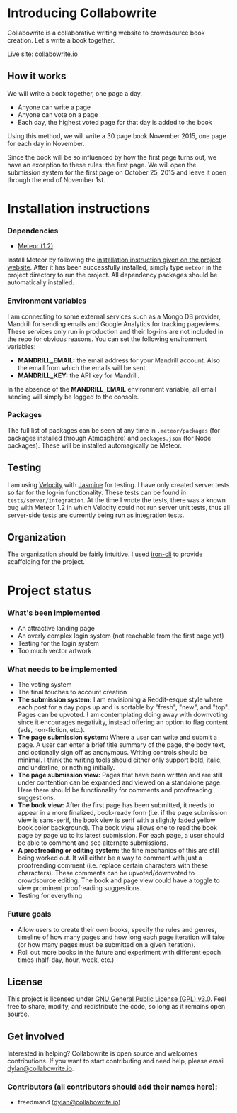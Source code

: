 # Introducing Collabowrite
Collabowrite is a collaborative writing website to crowdsource book creation. Let's write a book together.

Live site: [collabowrite.io](http://www.collabowrite.io/)

## How it works
We will write a book together, one page a day.
* Anyone can write a page
* Anyone can vote on a page
* Each day, the highest voted page for that day is added to the book

Using this method, we will write a 30 page book November 2015, one page for each day in November.

Since the book will be so influenced by how the first page turns out, we have an exception to these rules: the first page. We will open the submission system for the first page on October 25, 2015 and leave it open through the end of November 1st.

# Installation instructions

### Dependencies
* [Meteor (1.2)](https://www.meteor.com/install)

Install Meteor by following the [installation instruction given on the project website](https://www.meteor.com/install). After it has been successfully installed, simply type `meteor` in the project directory to run the project. All dependency packages should be automatically installed.

### Environment variables

I am connecting to some external services such as a Mongo DB provider, Mandrill for sending emails and Google Analytics for tracking pageviews. These services only run in production and their log-ins are not included in the repo for obvious reasons. You can set the following environment variables:

* **MANDRILL_EMAIL:** the email address for your Mandrill account. Also the email from which the emails will be sent.
* **MANDRILL_KEY:** the API key for Mandrill.

In the absence of the **MANDRILL_EMAIL** environment variable, all email sending will simply be logged to the console.

### Packages

The full list of packages can be seen at any time in `.meteor/packages` (for packages installed through Atmosphere) and `packages.json` (for Node packages). These will be installed automagically be Meteor.

## Testing

I am using [Velocity](https://velocity.readme.io/) with [Jasmine](http://jasmine.github.io/) for testing. I have only created server tests so far for the log-in functionality. These tests can be found in `tests/server/integration`. At the time I wrote the tests, there was a known bug with Meteor 1.2 in which Velocity could not run server unit tests, thus all server-side tests are currently being run as integration tests.

## Organization

The organization should be fairly intuitive. I used [iron-cli](https://github.com/iron-meteor/iron-cli) to provide scaffolding for the project.

# Project status

### What's been implemented
* An attractive landing page
* An overly complex login system (not reachable from the first page yet)
* Testing for the login system
* Too much vector artwork

### What needs to be implemented
* The voting system
* The final touches to account creation
* **The submission system:** I am envisioning a Reddit-esque style where each post for a day pops up and is sortable by "fresh", "new", and "top". Pages can be upvoted. I am contemplating doing away with downvoting since it encourages negativity, instead offering an option to flag content (ads, non-fiction, etc.).
* **The page submission system:** Where a user can write and submit a page. A user can enter a brief title summary of the page, the body text, and optionally sign off as anonymous. Writing controls should be minimal. I think the writing tools should either only support bold, italic, and underline, or nothing initially.
* **The page submission view:** Pages that have been written and are still under contention can be expanded and viewed on a standalone page. Here there should be functionality for comments and proofreading suggestions.
* **The book view:** After the first page has been submitted, it needs to appear in a more finalized, book-ready form (i.e. if the page submission view is sans-serif, the book view is serif with a slightly faded yellow book color background). The book view allows one to read the book page by page up to its latest submission. For each page, a user should be able to comment and see alternate submissions.
* **A proofreading or editing system:** the fine mechanics of this are still being worked out. It will either be a way to comment with just a proofreading comment (i.e. replace certain characters with these characters). These comments can be upvoted/downvoted to crowdsource editing. The book and page view could have a toggle to view prominent proofreading suggestions.
* Testing for everything

### Future goals
* Allow users to create their own books, specify the rules and genres, timeline of how many pages and how long each page iteration will take (or how many pages must be submitted on a given iteration).
* Roll out more books in the future and experiment with different epoch times (half-day, hour, week, etc.)

## License

This project is licensed under [GNU General Public License (GPL) v3.0](http://www.gnu.org/licenses/gpl-3.0.en.html). Feel free to share, modify, and redistribute the code, so long as it remains open source.

## Get involved
Interested in helping? Collabowrite is open source and welcomes contributions. If you want to start contributing and need help, please email [dylan@collabowrite.io](mailto:dylan@collabowrite.io).

### Contributors (all contributors should add their names here):
* freedmand (dylan@collabowrite.io)
